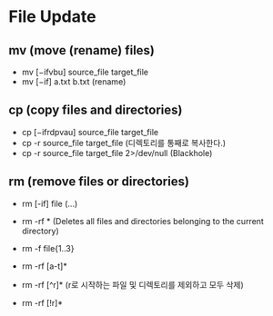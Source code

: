 # File Update

## mv (move (rename) files)

- mv [−ifvbu] source_file target_file
- mv [−if] a.txt b.txt (rename)

## cp (copy files and directories)

- cp [−ifrdpvau] source_file target_file
- cp -r source_file target_file (디렉토리를 통째로 복사한다.)
- cp -r source_file target_file 2>/dev/null (Blackhole)

## rm (remove files or directories)

- rm [-if] file (...)
- rm -rf * (Deletes all files and directories belonging to the current directory)
- rm -f file{1..3}

- rm -rf [a-t]*
- rm -rf [^r]* (r로 시작하는 파일 및 디렉토리를 제외하고 모두 삭제)
- rm -rf [!r]*
